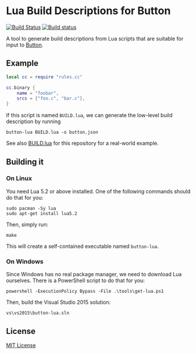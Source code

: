 [travis-ci-badge]: https://travis-ci.org/jasonwhite/button-lua.svg?branch=master
[appveyor-badge]: https://ci.appveyor.com/api/projects/status/ytgd4d2uree1cb7h/branch/master?svg=true

# Lua Build Descriptions for Button

[![Build Status][travis-ci-badge]](https://travis-ci.org/jasonwhite/button-lua)
[![Build status][appveyor-badge]](https://ci.appveyor.com/project/jasonwhite/button-lua/branch/master)

A tool to generate build descriptions from Lua scripts that are suitable for
input to [Button][].

[Button]: https://github.com/jasonwhite/button

## Example

```lua
local cc = require "rules.cc"

cc.binary {
    name = "foobar",
    srcs = {"foo.c", "bar.c"},
}
```

If this script is named `BUILD.lua`, we can generate the low-level build
description by running

    button-lua BUILD.lua -o button.json

See also [BUILD.lua](/BUILD.lua) for this repository for a real-world example.

## Building it

### On Linux

You need Lua 5.2 or above installed. One of the following commands should do
that for you:

    sudo pacman -Sy lua
    sudo apt-get install lua5.2

Then, simply run:

    make

This will create a self-contained executable named `button-lua`.

### On Windows

Since Windows has no real package manager, we need to download Lua ourselves.
There is a PowerShell script to do that for you:

    powershell -ExecutionPolicy Bypass -File .\tools\get-lua.ps1

Then, build the Visual Studio 2015 solution:

    vs\vs2015\button-lua.sln

## License

[MIT License](/LICENSE.md)
